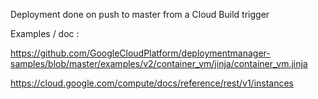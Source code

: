 Deployment done on push to master from a Cloud Build trigger

Examples / doc : 

https://github.com/GoogleCloudPlatform/deploymentmanager-samples/blob/master/examples/v2/container_vm/jinja/container_vm.jinja

https://cloud.google.com/compute/docs/reference/rest/v1/instances